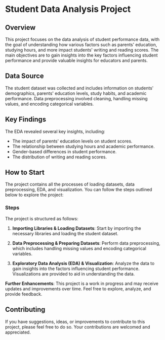 # Student Data Analysis Project

## Overview
This project focuses on the data analysis of student performance data, with the goal of understanding how various factors such as parents' education, studying hours, and more impact students' writing and reading scores. The main objectives are to gain insights into the key factors influencing student performance and provide valuable insights for educators and parents.

## Data Source
The student dataset was collected and includes information on students' demographics, parents' education levels, study habits, and academic performance. Data preprocessing involved cleaning, handling missing values, and encoding categorical variables.

## Key Findings
The EDA revealed several key insights, including:

- The impact of parents' education levels on student scores.
- The relationship between studying hours and academic performance.
- Gender-based differences in student performance.
- The distribution of writing and reading scores.

## How to Start
The project contains all the processes of loading datasets, data preprocessing, EDA, and visualization. You can follow the steps outlined below to explore the project:

### Steps
The project is structured as follows:

1. **Importing Libraries & Loading Datasets**: Start by importing the necessary libraries and loading the student dataset.

2. **Data Preprocessing & Preparing Datasets**: Perform data preprocessing, which includes handling missing values and encoding categorical variables.

3. **Exploratory Data Analysis (EDA) & Visualization**: Analyze the data to gain insights into the factors influencing student performance. Visualizations are provided to aid in understanding the data.


**Further Enhancements**: This project is a work in progress and may receive updates and improvements over time. Feel free to explore, analyze, and provide feedback.

## Contributing
If you have suggestions, ideas, or improvements to contribute to this project, please feel free to do so. Your contributions are welcomed and appreciated.

